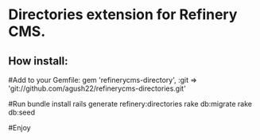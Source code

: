 # Directories extension for Refinery CMS.

## How install: 

#Add to your Gemfile:
    gem 'refinerycms-directory', :git => 'git://github.com/agush22/refinerycms-directories.git'
    
#Run
    bundle install
    rails generate refinery:directories
    rake db:migrate
    rake db:seed

#Enjoy
